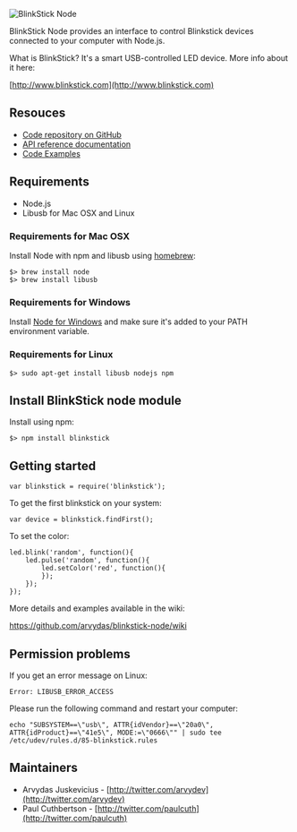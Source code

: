 ![BlinkStick Node](http://www.blinkstick.com/images/logos/blinkstick-nodejs.png)

BlinkStick Node provides an interface to control Blinkstick
devices connected to your computer with Node.js.

What is BlinkStick? It's a smart USB-controlled LED device. More info about it here:

[http://www.blinkstick.com](http://www.blinkstick.com)

## Resouces

* [Code repository on GitHub](https://github.com/arvydas/blinkstick-node)
* [API reference documentation](https://arvydas.github.io/blinkstick-node)
* [Code Examples](https://github.com/arvydas/blinkstick-node/wiki)

## Requirements

* Node.js
* Libusb for Mac OSX and Linux

### Requirements for Mac OSX

Install Node with npm and libusb using [homebrew](http://mxcl.github.io/homebrew/):

```
$> brew install node
$> brew install libusb
```

### Requirements for Windows

Install [Node for Windows](http://nodejs.org/download/) and make sure it's added
to your PATH environment variable.

### Requirements for Linux

```
$> sudo apt-get install libusb nodejs npm
```

## Install BlinkStick node module

Install using npm:

```
$> npm install blinkstick
```

## Getting started

    var blinkstick = require('blinkstick');

To get the first blinkstick on your system:

    var device = blinkstick.findFirst();

To set the color:

    led.blink('random', function(){
        led.pulse('random', function(){
            led.setColor('red', function(){
            });
        });
    });

More details and examples available in the wiki:

https://github.com/arvydas/blinkstick-node/wiki

## Permission problems

If you get an error message on Linux:

    Error: LIBUSB_ERROR_ACCESS

Please run the following command and restart your computer:

    echo "SUBSYSTEM==\"usb\", ATTR{idVendor}==\"20a0\", ATTR{idProduct}==\"41e5\", MODE:=\"0666\"" | sudo tee /etc/udev/rules.d/85-blinkstick.rules

## Maintainers

* Arvydas Juskevicius - [http://twitter.com/arvydev](http://twitter.com/arvydev)
* Paul Cuthbertson - [http://twitter.com/paulcuth](http://twitter.com/paulcuth)
